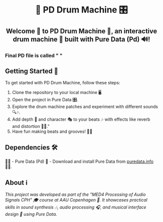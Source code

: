 <h1 align="center"> 🥁 PD Drum Machine 🎛️ </h1>

<h2 align="center">Welcome 🎉 to PD Drum Machine 🥁, an interactive drum machine 🎹 built with Pure Data (Pd) 🔊!</h2>

### Final PD file is called " " 

## Getting Started 🚀
To get started with PD Drum Machine, follow these steps:
1. Clone the repository to your local machine 🖥️.
2. Open the project in Pure Data 🎛️.
3. Explore the drum machine patches and experiment with different sounds 🔍🎶.
4. Add depth 🌊 and character 🎭 to your beats 🎶 with effects like reverb and distortion 🎸🎸."
5. Have fun making beats and grooves! 🥁🎉

## Dependencies 🛠️
🎵🎵 - Pure Data (Pd) 🔄 - Download and install Pure Data from [puredata.info](https://puredata.info/downloads) 🎵🎵.



## About ℹ️

_This project was developed as part of the "MED4 Processing of Audio Signals CPH" 🎓 course at AAU Copenhagen 🏫. It showcases practical skills in sound synthesis 🎶, audio processing 🎧, and musical interface design 🎹 using Pure Data._



